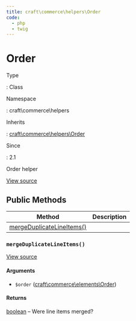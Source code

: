 ```yaml
---
title: craft\commerce\helpers\Order
code:
  - php
  - twig
---
```


# Order

Type

:   Class

Namespace

:   craft\commerce\helpers

Inherits

:   [craft\commerce\helpers\Order](craft-commerce-helpers-order.md)

Since

:   2.1



Order helper





[View source](https://github.com/craftcms/commerce/blob/master/src/helpers/Order.php)






## Public Methods

| Method                                                                                      | Description
| ------------------------------------------------------------------------------------------- | -----------
| [mergeDuplicateLineItems()](craft-commerce-helpers-order.md#method-mergeduplicatelineitems) |

### `mergeDuplicateLineItems()`










[View source](https://github.com/craftcms/commerce/blob/master/src/helpers/Order.php#L25-L48)


#### Arguments

- `$order` ([craft\commerce\elements\Order](craft-commerce-elements-order.md))

#### Returns

[boolean](http://php.net/language.types.boolean) – Were line items merged?










